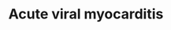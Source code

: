 ---
annotations:
- id: PW:0001037
  parent: disease pathway
  type: Pathway Ontology
  value: myocarditis pathway
- id: PW:0000013
  parent: disease pathway
  type: Pathway Ontology
  value: disease pathway
- id: DOID:934
  parent: disease by infectious agent
  type: Disease Ontology
  value: viral infectious disease
- id: CL:0000746
  parent: native cell
  type: Cell Type Ontology
  value: cardiac muscle cell
- id: PW:0000022
  parent: disease pathway
  type: Pathway Ontology
  value: cardiomyopathy pathway
- id: DOID:820
  parent: cardiovascular system disease
  type: Disease Ontology
  value: myocarditis
authors:
- Olivier.traets
- Fehrhart
- Egonw
- Khanspers
- MaintBot
- Marvin M2
- Eweitz
- Finterly
communities:
- Diseases
- RareDiseases
description: Viral myocarditis is a rare cardiac disease associated with the inflammation
  and injury of the myocardium. The downstream effects are a product of cooperation
  between viral processes and both the adaptive as innate host's immune response.
  Acute appearance of myocarditis is mostly idiopathic, i.e. of unknown origin. Primarily
  established on clinical observation and limited epidemiologic studies. Most studied
  cases are coxsackie, adeno and human immunodeficiency virus. Grey compartments describe
  extracellular matrix. Direct lines indicate downstream effects and dashed lines
  indicate speculative research.
last-edited: 2022-02-26
ndex: 6d90c3cd-8b6a-11eb-9e72-0ac135e8bacf
organisms:
- Homo sapiens
redirect_from:
- /index.php/Pathway:WP4298
- /instance/WP4298
revision: null
schema-jsonld:
- '@context': https://schema.org/
  '@id': https://wikipathways.github.io/pathways/WP4298.html
  '@type': Dataset
  creator:
    '@type': Organization
    name: WikiPathways
  description: Viral myocarditis is a rare cardiac disease associated with the inflammation
    and injury of the myocardium. The downstream effects are a product of cooperation
    between viral processes and both the adaptive as innate host's immune response.
    Acute appearance of myocarditis is mostly idiopathic, i.e. of unknown origin.
    Primarily established on clinical observation and limited epidemiologic studies.
    Most studied cases are coxsackie, adeno and human immunodeficiency virus. Grey
    compartments describe extracellular matrix. Direct lines indicate downstream effects
    and dashed lines indicate speculative research.
  keywords:
  - ''
  - 135 S A-particle
  - 2A^PRO
  - 34. Mulders MN, Salminen M, Kalkkinen N, Hovi T. Molecular epidemiology of coxsackievirus
    B4
  - 35. Rico-Hesse R, Pallansch MA, Nottay BK, Kew OM. Geographic distribution of
    wild poliovirus
  - 3C^PRO
  - ABL1
  - ABL2
  - ACTB
  - AIF1
  - AKT1
  - ATF-2
  - BAX
  - BCL2
  - BCL2L1
  - BH3 Bid
  - BNIP2
  - CAAP1
  - CAR
  - CASP2
  - CASP3
  - CASP6
  - CASP7
  - CASP8
  - CASP9
  - CAV1
  - CCND1
  - CCR3
  - CCR5
  - CD4
  - CD40LG
  - CD55
  - CD80
  - CHRAC1
  - CREB1
  - CVB3
  - CXADR
  - CXCR4
  - CYCS
  - Ca2+
  - Catenin beta-1
  - Cd28
  - DAF
  - DAG1-B
  - DAG1-a
  - DAP5
  - DFFA/ICAD
  - DFFB-45
  - DMD
  - Dystrophin
  - ECM-receptor interaction
  - EIF4G1
  - EIF4G2
  - ENDOG
  - Endothelin-1
  - FYN
  - GSK3B
  - HLA-DMA
  - Herbimycin A
  - IFNG
  - IL1
  - IL10
  - IL12A
  - IL12B
  - IL2
  - IL6
  - ILK
  - ITGAL
  - ITGB2
  - IgG
  - JAK1
  - JNK1
  - KRT8
  - LAMA2
  - MAPK1
  - MAPK3
  - MEK 1/2
  - MHC-1
  - MHCII
  - MK2
  - MKK 3/6
  - MKK 4/7
  - MMP9
  - MYH6
  - Macrophage
  - Matrix metalloproteinases
  - Molecular epidemiology of wild poliovirus type 1 in Europe, the Middle East, and
    the Indian
  - Myocarditis
  - NF-kB
  - NFKB2
  - NLRP3
  - NOD2
  - Nitric oxide synthase
  - PABPC1
  - PAR
  - PARP1
  - PIK3
  - PTCRA
  - PYCARD
  - Perforin-1
  - Pro-IL-18
  - Proteasome
  - RAC2
  - RAC3
  - RAF-1
  - RASA1
  - SGCA
  - SGCB
  - SGCD
  - SGCG
  - SOCS1
  - SOS1
  - SRC
  - STAT1
  - STAT3
  - 'Striated muscle '
  - T cell receptor alpha chain V region
  - T-cell receptor beta chain V region
  - TGFB1
  - TICAM1
  - TLR3
  - TLR4
  - TLR5
  - TNF-a
  - TNFRSM5
  - Tyrosine kinase
  - Viral entry
  - 'and disclosure of the correct VP1/2A(pro) cleavage site: evidence for high genomic
    diversity and'
  - c-Jun
  - cd86
  - contraction
  - dipeptide
  - ganglioside GM1
  - glycophosphatidylinositol
  - hsp27
  - long-term endemicity of distinct genotypes. J Gen Virol 2000;81 Part 3:803-812.
  - p53
  - 'peptidoglycan muramyl '
  - pro-IL-1beta
  - prostaglandin E2
  - reactive oxygen species generators
  - subcontinent. J Infect Dis 1995;171:1399-1405.
  - type 1 genotypes. Virology 1987;160:311-322.
  license: CC0
  name: Acute viral myocarditis
seo: CreativeWork
title: Acute viral myocarditis
wpid: WP4298
---